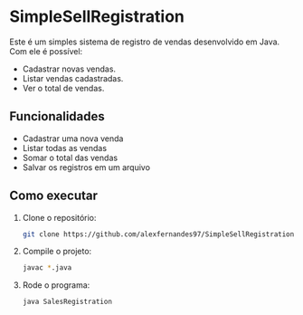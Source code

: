 # SimpleSellRegistration

Este é um simples sistema de registro de vendas desenvolvido em Java.
Com ele é possível:

- Cadastrar novas vendas.
- Listar vendas cadastradas.
- Ver o total de vendas.

## Funcionalidades

- Cadastrar uma nova venda
- Listar todas as vendas
- Somar o total das vendas
- Salvar os registros em um arquivo

## Como executar 

1. Clone o repositório:
   ```bash
   git clone https://github.com/alexfernandes97/SimpleSellRegistration.git
   ```
2. Compile o projeto:
   ```bash
   javac *.java
   ```

3. Rode o programa:
   ```bash
   java SalesRegistration
   ```